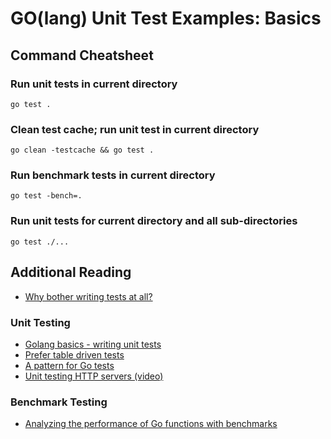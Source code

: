 # GO(lang) Unit Test Examples: Basics

## Command Cheatsheet

### Run unit tests in current directory

```shell
go test .
```

### Clean test cache; run unit test in current directory

```shell
go clean -testcache && go test .
```

### Run benchmark tests in current directory

```shell
go test -bench=.
```

### Run unit tests for current directory and all sub-directories

```shell
go test ./...
```

## Additional Reading

- [Why bother writing tests at all?](https://dave.cheney.net/2019/05/14/why-bother-writing-tests-at-all)

### Unit Testing

- [Golang basics - writing unit tests](https://blog.alexellis.io/golang-writing-unit-tests/)
- [Prefer table driven tests](https://dave.cheney.net/2019/05/07/prefer-table-driven-tests)
- [A pattern for Go tests](https://medium.com/@pierreprinetti/a-pattern-for-go-tests-3468b51535)
- [Unit testing HTTP servers (video)](https://www.youtube.com/watch?v=hVFEV-ieeew)

### Benchmark Testing

- [Analyzing the performance of Go functions with benchmarks](https://medium.com/justforfunc/analyzing-the-performance-of-go-functions-with-benchmarks-60b8162e61c6)

